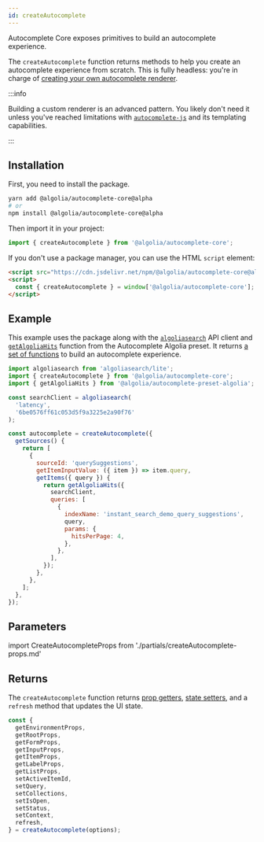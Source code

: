 ```yaml
---
id: createAutocomplete
---
```


Autocomplete Core exposes primitives to build an autocomplete experience.

The `createAutocomplete` function returns methods to help you create an autocomplete experience from scratch. This is fully headless: you're in charge of [creating your own autocomplete renderer](creating-a-renderer).

:::info

Building a custom renderer is an advanced pattern. You likely don't need it unless you've reached limitations with [`autocomplete-js`](autocomplete-js) and its templating capabilities.

:::

## Installation

First, you need to install the package.

```bash
yarn add @algolia/autocomplete-core@alpha
# or
npm install @algolia/autocomplete-core@alpha
```

Then import it in your project:

```js
import { createAutocomplete } from '@algolia/autocomplete-core';
```

If you don't use a package manager, you can use the HTML `script` element:

```html
<script src="https://cdn.jsdelivr.net/npm/@algolia/autocomplete-core@alpha"></script>
<script>
  const { createAutocomplete } = window['@algolia/autocomplete-core'];
</script>
```

## Example

This example uses the package along with the [`algoliasearch`](https://www.npmjs.com/package/algoliasearch) API client and [`getAlgoliaHits`](getAlgoliaHits) function from the Autocomplete Algolia preset. It returns [a set of functions](#returns) to build an autocomplete experience.

```js
import algoliasearch from 'algoliasearch/lite';
import { createAutocomplete } from '@algolia/autocomplete-core';
import { getAlgoliaHits } from '@algolia/autocomplete-preset-algolia';

const searchClient = algoliasearch(
  'latency',
  '6be0576ff61c053d5f9a3225e2a90f76'
);

const autocomplete = createAutocomplete({
  getSources() {
    return [
      {
        sourceId: 'querySuggestions',
        getItemInputValue: ({ item }) => item.query,
        getItems({ query }) {
          return getAlgoliaHits({
            searchClient,
            queries: [
              {
                indexName: 'instant_search_demo_query_suggestions',
                query,
                params: {
                  hitsPerPage: 4,
                },
              },
            ],
          });
        },
      },
    ];
  },
});
```

## Parameters

import CreateAutocompleteProps from './partials/createAutocomplete-props.md'

<CreateAutocompleteProps />

## Returns

The `createAutocomplete` function returns [prop getters](prop-getters), [state setters](state#setters), and a `refresh` method that updates the UI state.

```js
const {
  getEnvironmentProps,
  getRootProps,
  getFormProps,
  getInputProps,
  getItemProps,
  getLabelProps,
  getListProps,
  setActiveItemId,
  setQuery,
  setCollections,
  setIsOpen,
  setStatus,
  setContext,
  refresh,
} = createAutocomplete(options);
```
